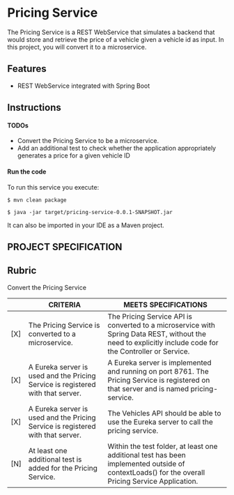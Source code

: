 # Pricing Service

The Pricing Service is a REST WebService that simulates a backend that
would store and retrieve the price of a vehicle given a vehicle id as
input. In this project, you will convert it to a microservice.


## Features

- REST WebService integrated with Spring Boot

## Instructions

#### TODOs

- Convert the Pricing Service to be a microservice.
- Add an additional test to check whether the application appropriately generates a price for a given vehicle ID

#### Run the code

To run this service you execute:

```
$ mvn clean package
```

```
$ java -jar target/pricing-service-0.0.1-SNAPSHOT.jar
```

It can also be imported in your IDE as a Maven project.

## PROJECT SPECIFICATION

## Rubric
Convert the Pricing Service

|     |CRITERIA|MEETS SPECIFICATIONS|
|-|--------|--------------------|
|[X]|The Pricing Service is converted to a microservice.|The Pricing Service API is converted to a microservice with Spring Data REST, without the need to explicitly include code for the Controller or Service.|
|[X]|A Eureka server is used and the Pricing Service is registered with that server.| A Eureka server is implemented and running on port 8761. The Pricing Service is registered on that server and is named pricing-service.|
|[X]|A Eureka server is used and the Pricing Service is registered with that server.| The Vehicles API should be able to use the Eureka server to call the pricing service.|
|[N]|At least one additional test is added for the Pricing Service.| Within the test folder, at least one additional test has been implemented outside of contextLoads() for the overall Pricing Service Application.|
